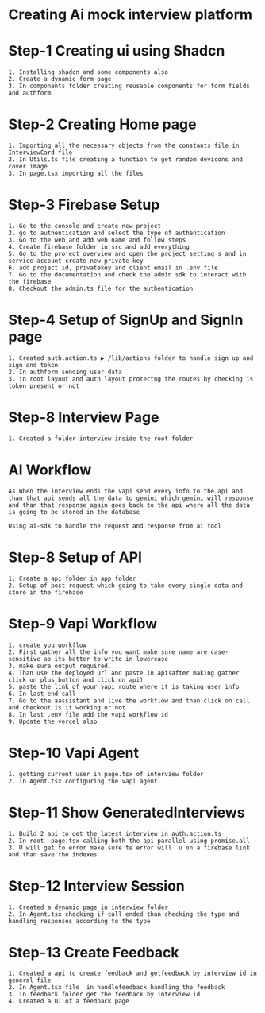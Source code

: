# Creating Ai mock interview platform

# Step-1 Creating ui using Shadcn
    1. Installing shadcn and some components also
    2. Create a dynamic form page 
    3. In components folder creating reusable components for form fields and authform

# Step-2 Creating Home page
    1. Importing all the necessary objects from the constants file in InterviewCard file
    2. In Utils.ts file creating a function to get random devicons and cover image
    3. In page.tsx importing all the files

# Step-3 Firebase Setup
    1. Go to the console and create new project
    2. go to authentication and select the type of authentication
    3. Go to the web and add web name and follow steps
    4. Create firebase folder in src and add everything
    5. Go to the project overview and open the project setting s and in service account create new private key
    6. add project id, privatekey and client email in .env file
    7. Go to the documentation and check the admin sdk to interact with the firebase
    8. Checkout the admin.ts file for the authentication

# Step-4 Setup of SignUp and SignIn page
    1. Created auth.action.ts ▶️ /lib/actions folder to handle sign up and sign and token
    2. In authform sending user data
    3. in root layout and auth layout protectng the routes by checking is token present or not

# Step-8 Interview Page
    1. Created a folder interview inside the root folder

# AI Workflow
    As When the interview ends the vapi send every info to the api and than that api sends all the data to gemini which gemini will response and than that response again goes back to the api where all the data is going to be stored in the database

    Using ai-sdk to handle the request and response from ai tool

# Step-8 Setup of API
    1. Create a api folder in app folder 
    2. Setup of post request which going to take every single data and store in the firebase

# Step-9 Vapi Workflow
    1. create you workflow 
    2. First gather all the info you want make sure name are case-sensitive ao its better to write in lowercase
    3. make sure output required.
    4. Than use the deployed url and paste in api(after making gather click on plus button and click on api)
    5. paste the link of your vapi route where it is taking user info
    6. In last end call 
    7. Go to the aassistant and live the workflow and than click on call and checkout is it working or not
    8. In last .env file add the vapi workflow id 
    9. Update the vercel also


# Step-10 Vapi Agent
    1. getting current user in page.tsx of interview folder
    2. In Agent.tsx configuring the vapi agent.

 # Step-11 Show GeneratedInterviews
    1. Build 2 api to get the latest interview in auth.action.ts
    2. In root  page.tsx calling both the api parallel using promise.all
    3. U will get to error make sure te error will  u on a firebase link and than save the indexes


# Step-12 Interview Session
    1. Created a dynamic page in interview folder
    2. In Agent.tsx checking if call ended than checking the type and handling responses according to the type

# Step-13 Create Feedback
    1. Created a api to create feedback and getfeedback by interview id in general file
    2. In Agent.tsx file  in handlefeedback handling the feedback
    3. In feedback folder get the feedback by interview id
    4. Created a UI of a feedback page